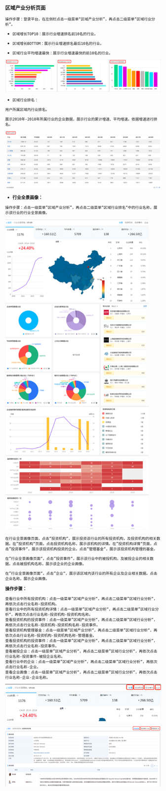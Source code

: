 ### 区域产业分析页面

`操作步骤：登录平台，在左侧栏点击一级菜单“区域产业分析”，再点击二级菜单“区域行业分析”。`

* `区域增长TOP10：展示行业增速排名前10名的行业。`

* `区域增长BOTTOM：展示行业增速排名最后10名的行业。`

* `区域行业平均增速最快：展示行业增速最快的前10名的行业。`

![](/assets/chanye.png)

* `区域行业排名：`

`用户所属区域内行业排名。`

`展示2010年-2018年所属行业的企业数据，展示行业的累计增速、平均增速。依据增速进行排名。`

![](/assets/paiming.png)

* **行业全景画像：**

`操作步骤：点击一级菜单”区域产业分析”，再点击二级菜单“区域行业排名“中的行业名称，展示该行业的行业全景画像。`

![](/assets/quanjing.png)

`在行业全景画像页面，点击“投资机构“，展示投资该行业的所有投资机构，及投资机构的相关数据。在”投资机构“页面，点击投资机构名称，展示该机构的详情。在”投资机构详情“页面，点击”投资事件“，展示该投资机构投资的企业。点击”管理基金“，展示该投资机构管理的基金。`

`在”行业全景画像页面“，点击”投资事件“，展示该行业中的被投机构，及被投企业的相关数据。点击被投机构名称，展示该企业的企业画像。`

`在”行业全景画像页面“，点击”企业“，展示该区域内该行业的所有企业及企业相关数据。点击企业名称，展示企业画像。`

**操作步骤：**

```
查看行业中所有投资机构：点击一级菜单”区域产业分析“，再点击二级菜单”区域行业分析“，再依次点击行业名称-投资机构。
查看行业中的所有投资机构详情：点击一级菜单”区域产业分析“，再点击二级菜单”区域行业分析“，再依次点击行业名称-投资机构-投资机构名称。
查看投资机构的投资事件：点击一级菜单”区域产业分析“，再点击二级菜单”区域行业分析“，再依次点击行业名称-投资机构-投资机构名称-投资事件。
查看投资机构管理基金：点击一级菜单”区域产业分析“，再点击二级菜单”区域行业分析“，再依次点击行业名称-投资机构-投资机构名称-管理基金。
查看投资机构的投资事件：点击一级菜单”区域产业分析“，再点击二级菜单”区域行业分析“，再依次点击行业名称-投资事件。
查看被投企业：点击一级菜单”区域产业分析“，再点击二级菜单”区域行业分析“，再依次点击行业名称-投资事件-被投企业名称。
查看行业中的企业：点击一级菜单”区域产业分析“，再点击二级菜单”区域行业分析“，再依次点击行业名称-企业。
查看企业画像：点击一级菜单”区域产业分析“，再点击二级菜单”区域行业分析“，再依次点击行业名称-企业-企业名称。
```

![](/assets/tzq.png)

![](/assets/tg.png)


